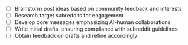 

- [ ] Brainstorm post ideas based on community feedback and interests
- [ ] Research target subreddits for engagement
- [ ] Develop core messages emphasizing AI-human collaborations
- [ ] Write initial drafts, ensuring compliance with subreddit guidelines
- [ ] Obtain feedback on drafts and refine accordingly